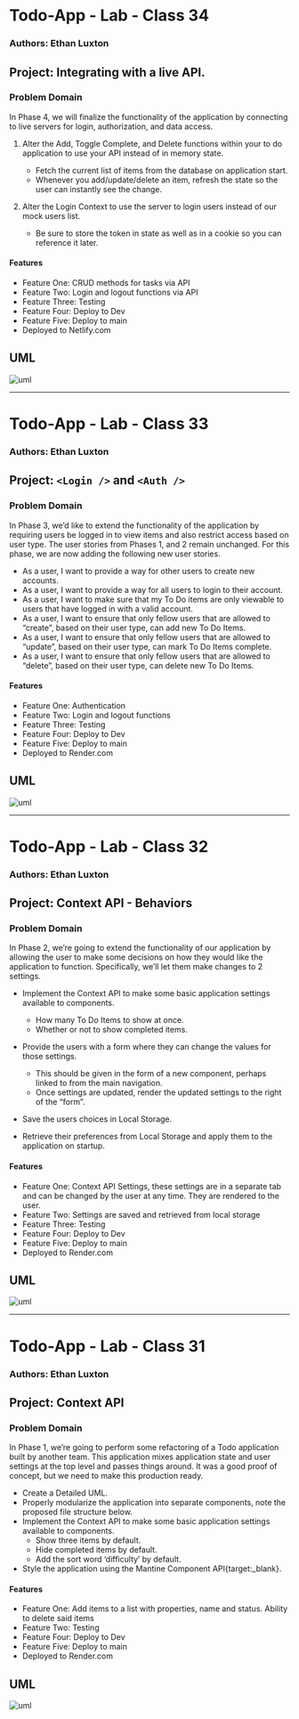 # Todo-App - Lab - Class 34

### Authors: Ethan Luxton

## Project:  Integrating with a live API.

### Problem Domain

In Phase 4, we will finalize the functionality of the application by connecting to live servers for login, authorization, and data access.

1. Alter the Add, Toggle Complete, and Delete functions within your to do application to use your API instead of in memory state.
    * Fetch the current list of items from the database on application start.
    * Whenever you add/update/delete an item, refresh the state so the user can instantly see the change.

2. Alter the Login Context to use the server to login users instead of our mock users list.
    * Be sure to store the token in state as well as in a cookie so you can reference it later.

#### Features

-   Feature One: CRUD methods for tasks via API
-   Feature Two: Login and logout functions via API
-   Feature Three: Testing
-   Feature Four: Deploy to Dev
-   Feature Five: Deploy to main
-   Deployed to Netlify.com

## UML

![uml](https://i.imgur.com/ms2LzJk.png)

--------------------------------------------------------------------

# Todo-App - Lab - Class 33

### Authors: Ethan Luxton

## Project:  ```<Login />``` and ```<Auth />```

### Problem Domain

In Phase 3, we’d like to extend the functionality of the application by requiring users be logged in to view items and also restrict access based on user type. The user stories from Phases 1, and 2 remain unchanged. For this phase, we are now adding the following new user stories.

* As a user, I want to provide a way for other users to create new accounts.
* As a user, I want to provide a way for all users to login to their account.
* As a user, I want to make sure that my To Do items are only viewable to users that have logged in with a valid account.
* As a user, I want to ensure that only fellow users that are allowed to “create”, based on their user type, can add new To Do Items.
* As a user, I want to ensure that only fellow users that are allowed to “update”, based on their user type, can mark To Do Items complete.
* As a user, I want to ensure that only fellow users that are allowed to “delete”, based on their user type, can delete new To Do Items.

#### Features

-   Feature One: Authentication
-   Feature Two: Login and logout functions
-   Feature Three: Testing
-   Feature Four: Deploy to Dev
-   Feature Five: Deploy to main
-   Deployed to Render.com

## UML

![uml](https://i.imgur.com/DSALXnb.png)


---------------------------------------------------------------------------------

# Todo-App - Lab - Class 32

### Authors: Ethan Luxton

## Project:  Context API - Behaviors

### Problem Domain

In Phase 2, we’re going to extend the functionality of our application by allowing the user to make some decisions on how they would like the application to function. Specifically, we’ll let them make changes to 2 settings.

* Implement the Context API to make some basic application settings available to components.
    * How many To Do Items to show at once.
    * Whether or not to show completed items.

* Provide the users with a form where they can change the values for those settings.
    * This should be given in the form of a new component, perhaps linked to from the main navigation.
    * Once settings are updated, render the updated settings to the right of the “form”. 

* Save the users choices in Local Storage.      
* Retrieve their preferences from Local Storage and apply them to the application on startup.

#### Features

-   Feature One: Context API Settings, these settings are in a separate tab and can be changed by the user at any time. They are rendered to the user.
-   Feature Two: Settings are saved and retrieved from local storage
-   Feature Three: Testing
-   Feature Four: Deploy to Dev
-   Feature Five: Deploy to main
-   Deployed to Render.com

## UML

![uml](https://i.imgur.com/OeD9nSi.png)


---------------------------------------------------------------------------------

# Todo-App - Lab - Class 31

### Authors: Ethan Luxton

## Project: Context API

### Problem Domain

In Phase 1, we’re going to perform some refactoring of a Todo application built by another team. This application mixes application state and user settings at the top level and passes things around. It was a good proof of concept, but we need to make this production ready.

* Create a Detailed UML.
* Properly modularize the application into separate components, note the proposed file structure below.
* Implement the Context API to make some basic application settings available to components.
    * Show three items by default.
    * Hide completed items by default.
    * Add the sort word ‘difficulty’ by default.
* Style the application using the Mantine Component API{target:_blank}.

#### Features

-   Feature One: Add items to a list with properties, name and status. Ability to delete said items
-   Feature Two: Testing
-   Feature Four: Deploy to Dev
-   Feature Five: Deploy to main
-   Deployed to Render.com

## UML

![uml](https://i.imgur.com/qux0bJE.png)
